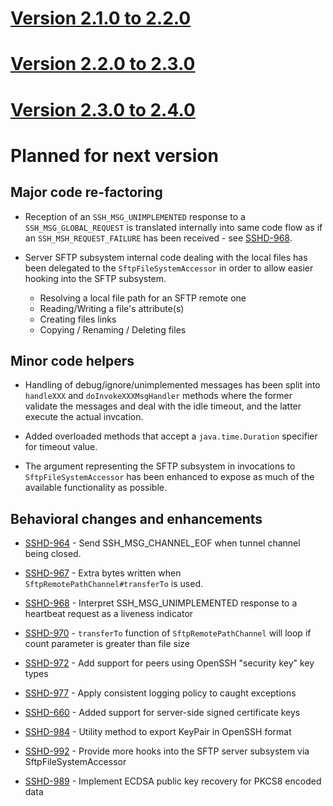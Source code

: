 # [Version 2.1.0 to 2.2.0](./docs/changes/2.2.0.md)

# [Version 2.2.0 to 2.3.0](./docs/changes/2.3.0.md)

# [Version 2.3.0 to 2.4.0](./docs/changes/2.4.0.md)

# Planned for next version

## Major code re-factoring

* Reception of an `SSH_MSG_UNIMPLEMENTED` response to a `SSH_MSG_GLOBAL_REQUEST` is
translated internally into same code flow as if an `SSH_MSH_REQUEST_FAILURE` has
been received - see [SSHD-968](https://issues.apache.org/jira/browse/SSHD-968).

* Server SFTP subsystem internal code dealing with the local files has been delegated to
the `SftpFileSystemAccessor` in order to allow easier hooking into the SFTP subsystem.

    * Resolving a local file path for an SFTP remote one
    * Reading/Writing a file's attribute(s)
    * Creating files links
    * Copying / Renaming / Deleting files

## Minor code helpers

* Handling of debug/ignore/unimplemented messages has been split into `handleXXX` and `doInvokeXXXMsgHandler` methods
where the former validate the messages and deal with the idle timeout, and the latter execute the actual invcation.

* Added overloaded methods that accept a `java.time.Duration` specifier for timeout value.

* The argument representing the SFTP subsystem in invocations to `SftpFileSystemAccessor` has been enhanced to expose
as much of the available functionality as possible.

## Behavioral changes and enhancements

* [SSHD-964](https://issues.apache.org/jira/browse/SSHD-964) - Send SSH_MSG_CHANNEL_EOF when tunnel channel being closed.

* [SSHD-967](https://issues.apache.org/jira/browse/SSHD-967) - Extra bytes written when `SftpRemotePathChannel#transferTo` is used.

* [SSHD-968](https://issues.apache.org/jira/browse/SSHD-968) - Interpret SSH_MSG_UNIMPLEMENTED response to a heartbeat request as a liveness indicator

* [SSHD-970](https://issues.apache.org/jira/browse/SSHD-970) - `transferTo` function of `SftpRemotePathChannel` will loop if count parameter is greater than file size

* [SSHD-972](https://issues.apache.org/jira/browse/SSHD-972) - Add support for peers using OpenSSH "security key" key types

* [SSHD-977](https://issues.apache.org/jira/browse/SSHD-977) - Apply consistent logging policy to caught exceptions

* [SSHD-660](https://issues.apache.org/jira/browse/SSHD-660) - Added support for server-side signed certificate keys

* [SSHD-984](https://issues.apache.org/jira/browse/SSHD-984) - Utility method to export KeyPair in OpenSSH format

* [SSHD-992](https://issues.apache.org/jira/browse/SSHD-984) - Provide more hooks into the SFTP server subsystem via SftpFileSystemAccessor

* [SSHD-989](https://issues.apache.org/jira/browse/SSHD-989) - Implement ECDSA public key recovery for PKCS8 encoded data
